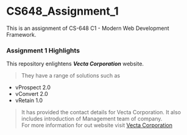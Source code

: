 # CS648_Assignment_1
 This is an assignment of CS-648 C1 - Modern Web Development Framework.

 ### Assignment 1 Highlights

 This repository enlightens **_Vecta Corporation_** website.
 >They have a range of solutions such as  
 * vProspect 2.0
 * vConvert 2.0
 * vRetain 1.0

 >It has provided the contact details for Vecta Corporation.
 >It also includes introduction of Management team of company.  
 For more information for out website visit [Vecta Corporation](https://acw-group.com.hk/acw_distribution/events/VectaCorp/aboutus.htm)
 
